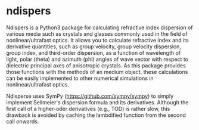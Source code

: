 # ndispers
Ndispers is a Python3 package for calculating refractive index dispersion of various media such as crystals and glasses commonly used in the field of nonlinear/ultrafast  optics.
It allows you to calculate refractive index and its derivative quantities, such as group velocity, group velocity dispersion, group index, and third-order dispersion, as a function of wavelength of light, polar (theta) and azimuth (phi) angles of wave vector with respect to dielectric principal axes of anisotropic crystals.
As this package provides those functions with the methods of an medium object, these calculations can be easily implemented to other numerical simulations in nonlinear/ultrafast optics.

Ndisperse uses SymPy (https://github.com/sympy/sympy) to simply implement Sellmeier's dispersion formula and its derivatives. Although the first call of a higher-oder derivatives (e.g., TOD) is rather slow, this drawback is avoided by caching the lambdified function from the second call onwards.
